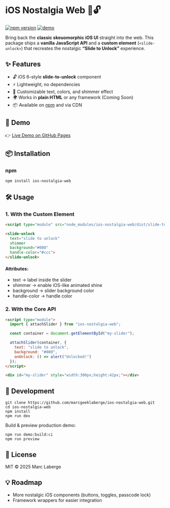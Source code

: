 # iOS Nostalgia Web 🍏🔓
[![npm version](https://img.shields.io/npm/v/ios-nostalgia-web?color=brightgreen)](https://www.npmjs.com/package/ios-nostalgia-web) [![demo](https://img.shields.io/badge/demo-online-blue)](https://marcgeeklaberge.github.io/ios-nostalgia-web/)

Bring back the **classic skeuomorphic iOS UI** straight into the web. This package ships a **vanilla JavaScript API** and a **custom element** (`<slide-unlock>`) that recreates the nostalgic **“Slide to Unlock”** experience.

## ✨ Features
- 🔓 iOS 6–style **slide-to-unlock** component  
- ⚡ Lightweight, no dependencies
- 🎨 Customizable text, colors, and shimmer effect  
- 🌍 Works in **plain HTML** or any framework (Coming Soon)  
- 📦 Available on [npm](https://www.npmjs.com/package/ios-nostalgia-web) and via CDN  

## 🚀 Demo
👉 [Live Demo on GitHub Pages](https://marcgeeklaberge.github.io/ios-nostalgia-web/)

## 📦 Installation
### npm
`npm install ios-nostalgia-web`

## 🛠 Usage
### 1. With the Custom Element
```html
<script type="module" src="node_modules/ios-nostalgia-web/dist/slide-to-unlock/element.js"></script>

<slide-unlock
  text="slide to unlock"
  shimmer
  background="#000"
  handle-color="#ccc">
</slide-unlock>
```

#### Attributes:
-	text → label inside the slider
-	shimmer → enable iOS-like animated shine
-	background → slider background color
-	handle-color → handle color

### 2. With the Core API
```html
<script type="module">
  import { attachSlider } from "ios-nostalgia-web";

  const container = document.getElementById("my-slider");

  attachSlider(container, {
    text: "slide to unlock",
    background: "#000",
    onUnlock: () => alert("Unlocked!")
  });
</script>

<div id="my-slider" style="width:300px;height:42px;"></div>
```

## 🧪 Development
```
git clone https://github.com/marcgeeklaberge/ios-nostalgia-web.git
cd ios-nostalgia-web
npm install
npm run dev
```

Build & preview production demo:

```
npm run demo:build:ci
npm run preview
```

## 📜 License
MIT © 2025 Marc Laberge

## 💡 Roadmap

- More nostalgic iOS components (buttons, toggles, passcode lock)
- Framework wrappers for easier integration

